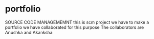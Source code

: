 # portfolio
SOURCE CODE MANAGEMEMNT
this is scm project
we have to make a portfolio
we have collaborated for this purpose 
The collaborators are Anushka and Akanksha
